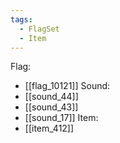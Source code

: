 ```yaml
---
tags:
  - FlagSet
  - Item
---
```

Flag:
- [[flag_10121]]
Sound:
- [[sound_44]]
- [[sound_43]]
- [[sound_17]]
Item:
- [[item_412]]
